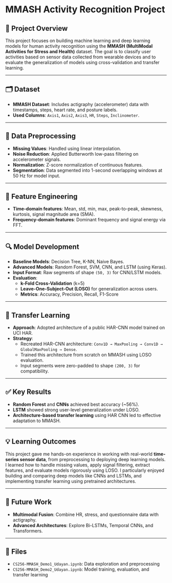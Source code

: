 # MMASH Activity Recognition Project

## 📌 Project Overview

This project focuses on building machine learning and deep learning models for human activity recognition using the **MMASH (MultiModal Activities for Stress and Health)** dataset. The goal is to classify user activities based on sensor data collected from wearable devices and to evaluate the generalization of models using cross-validation and transfer learning.

---

## 🗂️ Dataset

- **MMASH Dataset**: Includes actigraphy (accelerometer) data with timestamps, steps, heart rate, and posture labels.
- **Used Columns**: `Axis1`, `Axis2`, `Axis3`, `HR`, `Steps`, `Inclinometer`.

---

## 🧹 Data Preprocessing

- **Missing Values**: Handled using linear interpolation.
- **Noise Reduction**: Applied Butterworth low-pass filtering on accelerometer signals.
- **Normalization**: Z-score normalization of continuous features.
- **Segmentation**: Data segmented into 1-second overlapping windows at 50 Hz for model input.

---

## 🧠 Feature Engineering

- **Time-domain features**: Mean, std, min, max, peak-to-peak, skewness, kurtosis, signal magnitude area (SMA).
- **Frequency-domain features**: Dominant frequency and signal energy via FFT.

---

## 🔍 Model Development

- **Baseline Models**: Decision Tree, K-NN, Naive Bayes.
- **Advanced Models**: Random Forest, SVM, CNN, and LSTM (using Keras).
- **Input Format**: Raw segments of shape `(50, 3)` for CNN/LSTM models.
- **Evaluation**:
  - **k-Fold Cross-Validation** (k=5)
  - **Leave-One-Subject-Out (LOSO)** for generalization across users.
  - **Metrics**: Accuracy, Precision, Recall, F1-Score

---

## 🔄 Transfer Learning

- **Approach**: Adopted architecture of a public HAR-CNN model trained on UCI HAR.
- **Strategy**:
  - Recreated HAR-CNN architecture: `Conv1D → MaxPooling → Conv1D → GlobalMaxPooling → Dense`.
  - Trained this architecture from scratch on MMASH using LOSO evaluation.
  - Input segments were zero-padded to shape `(200, 3)` for compatibility.

---

## ✅ Key Results

- **Random Forest** and **CNNs** achieved best accuracy (~56%).
- **LSTM** showed strong user-level generalization under LOSO.
- **Architecture-based transfer learning** using HAR CNN led to effective adaptation to MMASH.

---

## 💡 Learning Outcomes

This project gave me hands-on experience in working with real-world **time-series sensor data**, from preprocessing to deploying deep learning models. I learned how to handle missing values, apply signal filtering, extract features, and evaluate models rigorously using LOSO. I particularly enjoyed building and comparing deep models like CNNs and LSTMs, and implementing transfer learning using pretrained architectures.

---

## 🔭 Future Work

- **Multimodal Fusion**: Combine HR, stress, and questionnaire data with actigraphy.
- **Advanced Architectures**: Explore Bi-LSTMs, Temporal CNNs, and Transformers.

---

## 📁 Files

- `CS256-MMASH_Demo1_Udayan.ipynb`: Data exploration and preprocessing
- `CS256-MMASH_Demo2_Udayan.ipynb`: Model training, evaluation, and transfer learning

